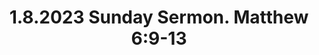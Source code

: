 ---
uri: '/videos/785559963'
title: '1.8.2023 Sunday Sermon. Matthew 6:9-13'
description: 'You Are Good\nMatthew 6:9-13\nBefore Amen'
thumbnailUrl: 'https://i.vimeocdn.com/video/1583440269-6304ed73d1f65c58fb5ac464b2847b71bb3ca0766deeb3aead04b1c9e4e05536-d_1280x720?r=pad'
url: 'https://vimeo.com/785559963'
embedUrl: 'https://player.vimeo.com/video/785559963'
playlistId: '10085736'
playlistName: 'Messages 2023'
category: 'Messages'
duration: '2182'
width: '1280'
height: '720'
channelId: '/users/116618052'
channelName: 'Stony Brook Church'
channelBio: 'Stony Brook Church, Making Disciples'
channelUrl: 'https://vimeo.com/stonybrook'
position: 19
videoId: '785559963'
createdAt: '2023-01-01T16:20:44+00:00'
modifiedAt: '2023-02-26T01:46:26+00:00'
publishedAt: '2023-01-01T16:20:44+00:00'
---